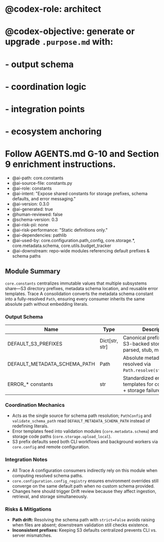 # @codex-role: architect
# @codex-objective: generate or upgrade `.purpose.md` with:
# - output schema
# - coordination logic
# - integration points
# - ecosystem anchoring
# Follow AGENTS.md G-10 and Section 9 enrichment instructions.
- @ai-path: core.constants
- @ai-source-file: constants.py
- @ai-role: constants
- @ai-intent: "Expose shared constants for storage prefixes, schema defaults, and error messaging."
- @ai-version: 0.3.0
- @ai-generated: true
- @human-reviewed: false
- @schema-version: 0.3
- @ai-risk-pii: none
- @ai-risk-performance: "Static definitions only."
- @ai-dependencies: pathlib
- @ai-used-by: core.configuration.path_config, core.storage.*, core.metadata.schema, core.utils.budget_tracker
- @ai-downstream: repo-wide modules referencing default prefixes & schema paths

## Module Summary
`core.constants` centralizes immutable values that multiple subsystems share—S3 directory prefixes, metadata schema location, and reusable error templates. Trace A consolidation converts the metadata schema constant into a fully-resolved `Path`, ensuring every consumer inherits the same absolute path without embedding literals.

### Output Schema
| Name | Type | Description |
| --- | --- | --- |
| DEFAULT_S3_PREFIXES | Dict[str, str] | Canonical prefix map for S3-backed storage (raw, parsed, stub, metadata). |
| DEFAULT_METADATA_SCHEMA_PATH | Path | Absolute metadata schema resolved via `Path.resolve(strict=False)`. |
| ERROR_* constants | str | Standardized error message templates for configuration + storage failures. |

### Coordination Mechanics
- Acts as the single source for schema path resolution; `PathConfig` and `validate_schema_path` read `DEFAULT_METADATA_SCHEMA_PATH` instead of redefining literals.
- Error templates feed into validation modules (`core.metadata.schema`) and storage code paths (`core.storage.upload_local`).
- S3 prefix defaults seed both CLI workflows and background workers via `core.config` and remote configuration.

### Integration Notes
- All Trace A configuration consumers indirectly rely on this module when computing resolved schema paths.
- `core.configuration.config_registry` ensures environment overrides still converge on the same default path when no custom schema provided.
- Changes here should trigger Drift review because they affect ingestion, retrieval, and storage simultaneously.

### Risks & Mitigations
- **Path drift:** Resolving the schema path with `strict=False` avoids raising when files are absent; downstream validation still checks existence.
- **Inconsistent prefixes:** Keeping S3 defaults centralized prevents CLI vs. server mismatches.
